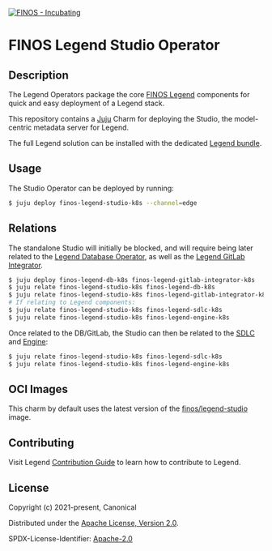 [![FINOS - Incubating](https://cdn.jsdelivr.net/gh/finos/contrib-toolbox@master/images/badge-incubating.svg)](https://finosfoundation.atlassian.net/wiki/display/FINOS/Incubating)

# FINOS Legend Studio Operator

## Description

The Legend Operators package the core [FINOS Legend](https://legend.finos.org)
components for quick and easy deployment of a Legend stack.

This repository contains a [Juju](https://juju.is/) Charm for
deploying the Studio, the model-centric metadata server for Legend.

The full Legend solution can be installed with the dedicated
[Legend bundle](https://charmhub.io/finos-legend-bundle).


## Usage

The Studio Operator can be deployed by running:

```sh
$ juju deploy finos-legend-studio-k8s --channel=edge
```


## Relations

The standalone Studio will initially be blocked, and will require being later
related to the [Legend Database Operator](https://github.com/canonical/finos-legend-db-operator),
as well as the [Legend GitLab Integrator](https://github.com/canonical/finos-legend-gitlab-integrator).

```sh
$ juju deploy finos-legend-db-k8s finos-legend-gitlab-integrator-k8s
$ juju relate finos-legend-studio-k8s finos-legend-db-k8s
$ juju relate finos-legend-studio-k8s finos-legend-gitlab-integrator-k8s
# If relating to Legend components:
$ juju relate finos-legend-studio-k8s finos-legend-sdlc-k8s
$ juju relate finos-legend-studio-k8s finos-legend-engine-k8s
```

Once related to the DB/GitLab, the Studio can then be related to the
[SDLC](https://github.com/canonical/finos-legend-sdlc-server-operator) and
[Engine](https://github.com/canonical/finos-legend-engine-server-operator):

```sh
$ juju relate finos-legend-studio-k8s finos-legend-sdlc-k8s
$ juju relate finos-legend-studio-k8s finos-legend-engine-k8s
```

## OCI Images

This charm by default uses the latest version of the
[finos/legend-studio](https://hub.docker.com/r/finos/legend-studio) image.

## Contributing

Visit Legend [Contribution Guide](https://github.com/finos/legend/blob/master/CONTRIBUTING.md) to learn how to contribute to Legend.

## License

Copyright (c) 2021-present, Canonical

Distributed under the [Apache License, Version 2.0](http://www.apache.org/licenses/LICENSE-2.0).

SPDX-License-Identifier: [Apache-2.0](https://spdx.org/licenses/Apache-2.0)
